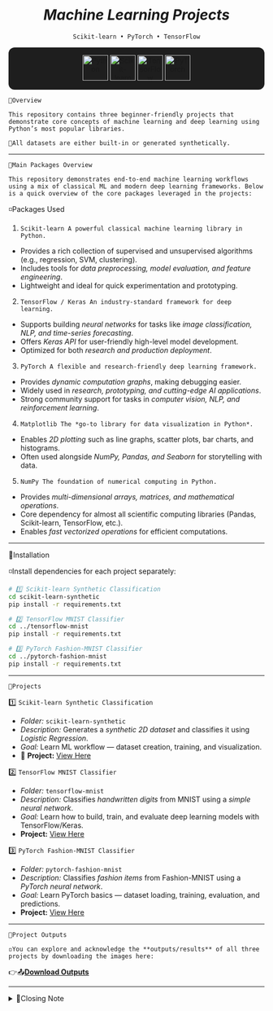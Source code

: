 <div align="center">

# ***Machine Learning Projects*** 
`Scikit-learn • PyTorch • TensorFlow`
 
</div>

<p align="center" style="background-color:#1e1e1e; padding:15px; border-radius:12px;">
  <a href="https://www.python.org/" target="_blank">
    <img src="https://cdn.jsdelivr.net/gh/devicons/devicon/icons/python/python-original.svg" alt="Python" width="50" height="50"/>
  </a>
  <a href="https://scikit-learn.org/" target="_blank">
    <img src="https://upload.wikimedia.org/wikipedia/commons/0/05/Scikit_learn_logo_small.svg" alt="Scikit-learn" width="50" height="50"/>
  </a>
  <a href="https://www.tensorflow.org/" target="_blank">
    <img src="https://cdn.jsdelivr.net/gh/devicons/devicon/icons/tensorflow/tensorflow-original.svg" alt="TensorFlow" width="50" height="50"/>
  </a>
  <a href="https://pytorch.org/" target="_blank">
    <img src="https://cdn.jsdelivr.net/gh/devicons/devicon/icons/pytorch/pytorch-original.svg" alt="PyTorch" width="50" height="50"/>
  </a>
</p>

`🔷Overview`

`This repository contains three beginner-friendly projects that demonstrate core concepts of machine learning and deep learning using Python’s most popular libraries.`

`📩All datasets are either built-in or generated synthetically.`

---
`🔶Main Packages Overview`

`This repository demonstrates end-to-end machine learning workflows using a mix of classical ML and modern deep learning frameworks. Below is a quick overview of the core packages leveraged in the projects:`

◽️Packages Used
1. `Scikit-learn
A powerful classical machine learning library in Python.`

- Provides a rich collection of supervised and unsupervised algorithms (e.g., regression, SVM, clustering).
- Includes tools for *data preprocessing, model evaluation, and feature engineering*.
- Lightweight and ideal for quick experimentation and prototyping.

2. `TensorFlow / Keras
An industry-standard framework for deep learning.`

- Supports building *neural networks* for tasks like *image classification, NLP, and time-series forecasting*.
- Offers *Keras API* for user-friendly high-level model development.
- Optimized for both *research and production deployment*.

3. `PyTorch
A flexible and research-friendly deep learning framework.`

- Provides *dynamic computation graphs*, making debugging easier.
- Widely used in *research, prototyping, and cutting-edge AI applications*.
- Strong community support for tasks in *computer vision, NLP, and reinforcement learning*.

4. `Matplotlib
The *go-to library for data visualization in Python*.`

- Enables *2D plotting* such as line graphs, scatter plots, bar charts, and histograms.
- Often used alongside *NumPy, Pandas, and Seaborn* for storytelling with data.

5. `NumPy
The foundation of numerical computing in Python.`

- Provides *multi-dimensional arrays, matrices, and mathematical operations*.
- Core dependency for almost all scientific computing libraries (Pandas, Scikit-learn, TensorFlow, etc.).
- Enables *fast vectorized operations* for efficient computations.
---
🔷Installation 

◽️Install dependencies for each project separately:

```bash
# 1️⃣ Scikit-learn Synthetic Classification
cd scikit-learn-synthetic
pip install -r requirements.txt

# 2️⃣ TensorFlow MNIST Classifier
cd ../tensorflow-mnist
pip install -r requirements.txt

# 3️⃣ PyTorch Fashion-MNIST Classifier
cd ../pytorch-fashion-mnist
pip install -r requirements.txt
```
---
`🔶Projects`

1️⃣ `Scikit-learn Synthetic Classification`

- *Folder:* `scikit-learn-synthetic`
- *Description:* Generates a *synthetic 2D dataset* and classifies it using *Logistic Regression*.
- *Goal:* Learn ML workflow — dataset creation, training, and visualization.
- 🔗 **Project:** [View Here](./scikit-learn-synthetic) 

2️⃣ `TensorFlow MNIST Classifier`

- *Folder:* `tensorflow-mnist`
- *Description:* Classifies *handwritten digits* from MNIST using a *simple neural network*.
- *Goal:* Learn how to build, train, and evaluate deep learning models with TensorFlow/Keras.
- **Project:** [View Here](./tensorflow-mnist)

3️⃣ `PyTorch Fashion-MNIST Classifier`

- *Folder:* `pytorch-fashion-mnist`
- *Description:* Classifies *fashion items* from Fashion-MNIST using a *PyTorch neural network*.
- *Goal:* Learn PyTorch basics — dataset loading, training, evaluation, and predictions.
- **Project:** [View Here](./pytorch-fashion-mnist)  

---
`🔷Project Outputs`
 
`◽️You can explore and acknowledge the **outputs/results** of all three projects by downloading the images here:`

👉📤[**Download Outputs**](./outputs/project_outputs.zip)  

---
<details>
<summary>💌Closing Note</summary>

<div style="border: 2px solid #f5b5b5; border-radius: 8px; padding: 12px; background-color: #fff5f5;">

Thanks for Checking Out the Repo!😊🚀

</div>
</details>
